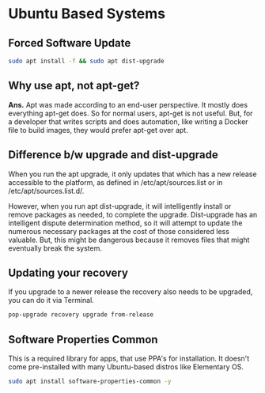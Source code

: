 
# Ubuntu Based Systems

## Forced Software Update

```sh
sudo apt install -f && sudo apt dist-upgrade
```

## Why use apt, not apt-get?

**Ans.** Apt was made according to an end-user perspective. It mostly does everything apt-get does. So for normal users, apt-get is not useful. But, for a developer that writes scripts and does automation, like writing a Docker file to build images, they would prefer apt-get over apt.

## Difference b/w upgrade and dist-upgrade

When you run the apt upgrade, it only updates that which has a new release accessible to the platform, as defined in /etc/apt/sources.list or in /etc/apt/sources.list.d/.

However, when you run apt dist-upgrade, it will intelligently install or remove packages as needed, to complete the upgrade. Dist-upgrade has an intelligent dispute determination method, so it will attempt to update the numerous necessary packages at the cost of those considered less valuable. But, this might be dangerous because it removes files that might eventually break the system.

## Updating your recovery

If you upgrade to a newer release the recovery also needs to be upgraded, you can do it via Terminal.

```sh
pop-upgrade recovery upgrade from-release
```

## Software Properties Common

This is a required library for apps, that use PPA's for installation. It doesn't come pre-installed with many Ubuntu-based distros like Elementary OS.

```sh
sudo apt install software-properties-common -y
```